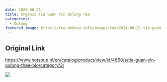 ```yaml
---
date: 2024-06-21
title: Organic Tie Guan Yin Oolong Tea
categories:
  - Oolong
featured_image: https://tea.dedunu.info/images/tea/2024-06-21-tie-guan-yin-1.jpeg
---
```


## Original Link

<https://www.hotsoup.nl/en/catalog/product/view/id/4868/s/tie-guan-yin-oolong-thee-bio/category/3/>

![](https://tea.dedunu.info/images/tea/2024-06-21-tie-guan-yin-2.jpeg)
